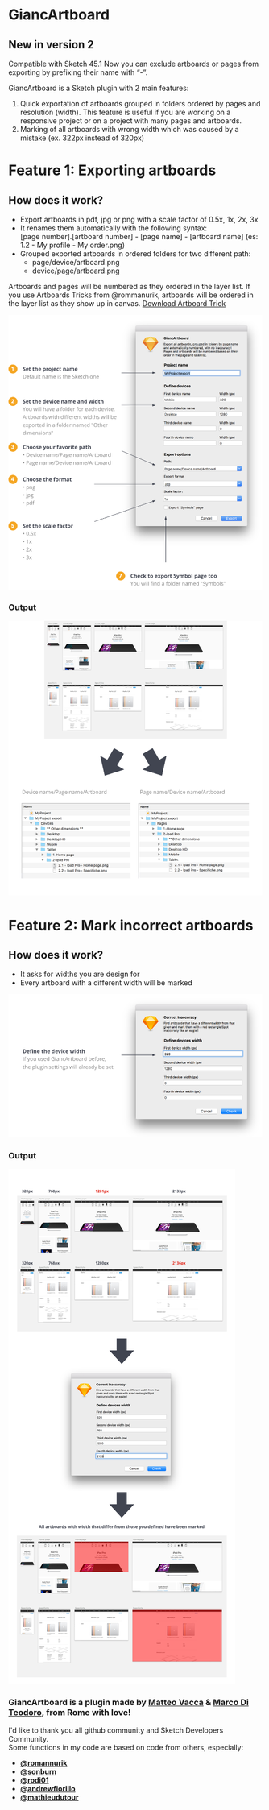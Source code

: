 # GiancArtboard

## New in version 2
Compatible with Sketch 45.1
Now you can exclude artboards or pages from exporting by prefixing their name with “-”.


GiancArtboard is a Sketch plugin with 2 main features:

1. Quick exportation of artboards grouped in  folders ordered by pages and resolution (width). 
   This feature is useful if you are working on a responsive project or on a
   project with many pages and artboards.
2. Marking of all artboards with wrong width which was caused by a mistake (ex. 322px instead of 320px)

# Feature 1: Exporting artboards
## How does it work?

- Export artboards in pdf, jpg or png with a scale factor of 0.5x, 1x, 2x, 3x
- It renames them automatically with the following syntax:<br/> 
   [page number].[artboard number] - [page name] - [artboard name] (es: 1.2 - My profile - My order.png)
- Grouped exported artboards in ordered folders for two different path:
    - page/device/artboard.png
    - device/page/artboard.png

Artboards and pages will be numbered as they ordered in the layer list.
If you use Artboards Tricks from @rommanurik, artboards will be ordered in the layer list as they show up in canvas.
<a href="https://github.com/romannurik/Sketch-ArtboardTricks">Download Artboard Trick</a>


![GiancArtboard](https://github.com/MattCowBoy/giancartboard/blob/master/Screenshots/How%20it%20works%3F.png)

### Output

![GiancArtboard](https://github.com/MattCowBoy/giancartboard/blob/master/Screenshots/Output.png)


# Feature 2: Mark incorrect artboards
## How does it work?

- It asks for widths you are design for
- Every artboard with a different width will be marked

![GiancArtboard](https://github.com/MattCowBoy/giancartboard/blob/master/Screenshots/Check%20inaccurancy.png)

### Output

![GiancArtboard](https://github.com/MattCowBoy/giancartboard/blob/master/Screenshots/Check%20inaccurancy%20Copy.png)


### GiancArtboard is a plugin made by [Matteo Vacca](http://www.linkedin.com/in/matteovacca)  & [Marco Di Teodoro](http://www.linkedin.com/in/marcoditeodoro), from Rome with love!

I'd like to thank you all github community and Sketch Developers Community.</br>
Some functions in my code are based on code from others, especially:</br>

- <b><a href="https://github.com/romannurik">@romannurik</a></b>
- <b><a href="https://github.com/sonburn/symbol-organizer">@sonburn</a></b>
- <b><a href="https://github.com/rodi01/RenameIt">@rodi01</a></b>
- <b><a href="https://github.com/andrewfiorillo">@andrewfiorillo</a></b>
- <b><a href=" https://github.com/mathieudutour">@mathieudutour</a></b>


